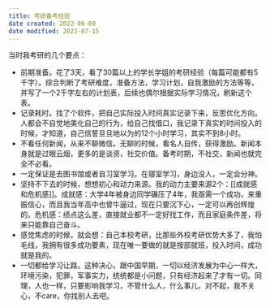 ```yaml
---
title: 考研备考经验
date created: 2022-06-09
date modified: 2022-07-15
---
```


当时我考研的几个要点：

- 前期准备。花了3天，看了30篇以上的学长学姐的考研经验（每篇可能都有5千字）。综合判断了考研难度，准备方法，学习计划，自我激励的方法等等，并写了一个2千字左右的计划表，后续也偶尔根据实际学习情况，刷新这个表。
- 记录耗时。找了个软件，把自己实际投入时间真实记录下来，反思优化方向。人都会不自觉地美化自己的行为，给自己找借口，我记录下真实的时间投入的时候，才知道，自己信誓旦旦地以为的12个小时学习，其实不到8小时。
- 不看任何新闻，从来不聊微信。无聊的时候，看名人自传，获得激励。新闻本身就是过眼云烟，更多的是谈资，社交价值。备考时期，不社交，新闻也就完全不必看。
- 一定保证是去图书馆或者自习室学习。在寝室学习，身边没人，一定会分神。
- 坚持不下去的时候，想想初心和动力来源。我的动力主要来源2个：[[成就感和危机感]]。成就感：大学4年被身边同学碾压了4年，我亟需一个成功，来重振信心，而且我当年高中也曾牛逼过，现在只要沉下心，一定可以再创辉煌的。危机感：绩点这么差，直接就业都不一定好找工作，而且家庭条件差，将来只能靠自己奋斗。
- 感觉焦虑的时候，就会想：自己本校考研，比那些外校考研优势大多了，我怕毛线，我拥有很多成功要素，现在唯一要做的就是按部就班，投入时间，成功就是我的。
- 一切都给学习让路。这种决心，跟中国早期，一切以经济发展为中心一样大，环境污染，犯罪，军事实力，统统都是小问题，只有经济起来了才有一切。同理，人也一样，只要影响我学习，不管什么人，什么事儿，对不起，我不关心，不care，你找别人去吧。
